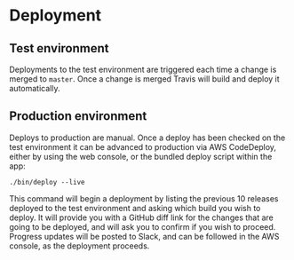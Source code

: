 # Deployment

## Test environment

Deployments to the test environment are triggered each time a change is merged to `master`. Once a change is merged Travis will build and deploy it automatically.

## Production environment

Deploys to production are manual. Once a deploy has been checked on the test environment it can be advanced to production via AWS CodeDeploy, either by using the web console, or the bundled deploy script within the app:

```shell script
./bin/deploy --live
```

This command will begin a deployment by listing the previous 10 releases deployed to the test environment and asking which build you wish to deploy. It will provide you with a GitHub diff link for the changes that are going to be deployed, and will ask you to confirm if you wish to proceed. Progress updates will be posted to Slack, and can be followed in the AWS console, as the deployment proceeds.
